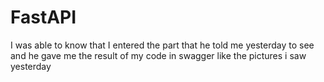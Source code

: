 # FastAPI

I was able to know that I entered the part that he told me yesterday to see and he gave me the result of my code in swagger
like the pictures i saw yesterday
